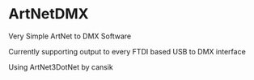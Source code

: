 # ArtNetDMX
Very Simple ArtNet to DMX Software

Currently supporting output to every FTDI based USB to DMX interface

Using ArtNet3DotNet by cansik
